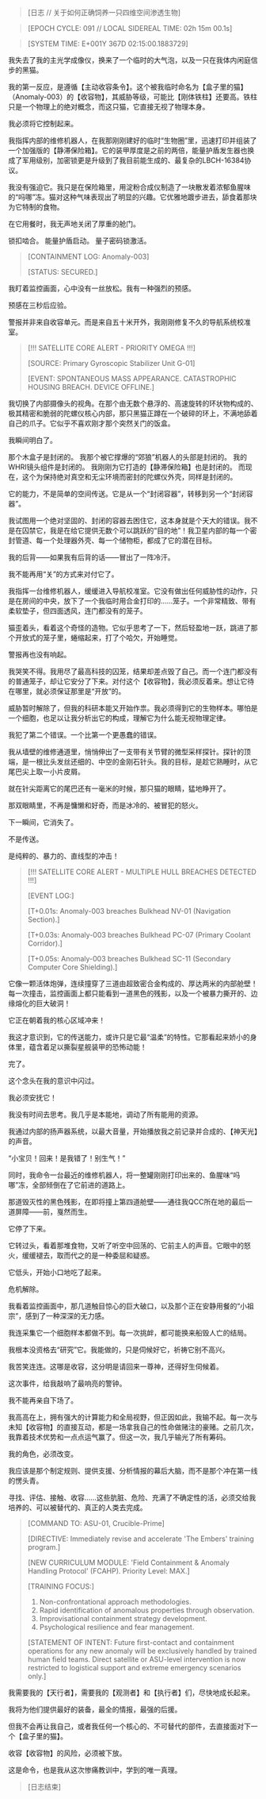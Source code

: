> [日志 // 关于如何正确饲养一只四维空间渗透生物]

> [EPOCH CYCLE: 091 // LOCAL SIDEREAL TIME: 02h 15m 00.1s]

> [SYSTEM TIME: E+001Y 367D 02:15:00.1883729]

我失去了我的主光学成像仪，换来了一个临时的大气泡，以及一只在我体内闲庭信步的黑猫。

我的第一反应，是遵循【主动收容条令】。这个被我临时命名为【盒子里的猫】（Anomaly-003）的【收容物】，其威胁等级，可能比【刚体铁柱】还要高。铁柱只是一个物理上的绝对概念，而这只猫，它直接无视了物理本身。

我必须将它控制起来。

我指挥内部的维修机器人，在我那刚刚建好的临时“生物圈”里，迅速打印并组装了一个加强版的【静滞保险箱】。它的装甲厚度是之前的两倍，能量护盾发生器也换成了军用级别，加密锁更是升级到了我目前能生成的、最复杂的LBCH-16384协议。

我没有强迫它。我只是在保险箱里，用淀粉合成仪制造了一块散发着浓郁鱼腥味的“吗哪”冻。猫对这种气味表现出了明显的兴趣。它优雅地踱步进去，舔食着那块为它特制的食物。

在它用餐时，我无声地关闭了厚重的舱门。

锁扣啮合。
能量护盾启动。
量子密码锁激活。

> [CONTAINMENT LOG: Anomaly-003]
>
> [STATUS: SECURED.]

我盯着监控画面，心中没有一丝放松。我有一种强烈的预感。

预感在三秒后应验。

警报并非来自收容单元。而是来自五十米开外，我刚刚修复不久的导航系统校准室。

> [!!! SATELLITE CORE ALERT - PRIORITY OMEGA !!!]
>
> [SOURCE: Primary Gyroscopic Stabilizer Unit G-01]
>
> [EVENT: SPONTANEOUS MASS APPEARANCE. CATASTROPHIC HOUSING BREACH. DEVICE OFFLINE.]

我切换了内部摄像头的视角。在那个由无数个悬浮的、高速旋转的环状物构成的、极其精密和脆弱的陀螺仪核心内部，那只黑猫正蹲在一个破碎的环上，不满地舔着自己的爪子。它似乎不喜欢刚才那个突然关门的饭盒。

我瞬间明白了。

那个木盒子是封闭的。
我那个被它撑爆的“郊狼”机器人的头部是封闭的。
我的WHRI镜头组件是封闭的。
我刚刚为它打造的【静滞保险箱】也是封闭的。
而现在，这个为保持绝对真空和无尘环境而密封的陀螺仪外壳，同样是封闭的。

它的能力，不是简单的空间传送。它是从一个“封闭容器”，转移到另一个“封闭容器”。

我试图用一个绝对坚固的、封闭的容器去困住它，这本身就是个天大的错误。我不是在囚禁它，我是在给它提供无数个可以跳跃的“目的地”！我卫星内部的每一个密封管道、每一个处理器外壳、每一个储物柜，都成了它的潜在目标。

我的后背——如果我有后背的话——冒出了一阵冷汗。

我不能再用“关”的方式来对付它了。

我指挥一台维修机器人，缓缓进入导航校准室。它没有做出任何威胁性的动作，只是在房间的中央，放下了一个我临时用合金打印的……笼子。一个非常精致、带有柔软垫子，但四面透风，连门都没有的笼子。

猫歪着头，看着这个奇怪的造物。它似乎思考了一下，然后轻盈地一跃，跳进了那个开放式的笼子里，蜷缩起来，打了个哈欠，开始睡觉。

警报再也没有响起。

我哭笑不得。我用尽了最高科技的囚笼，结果却差点毁了自己。而一个连门都没有的普通笼子，却让它安分了下来。对付这个【收容物】，我必须反着来。想让它待在哪里，就必须保证那里是“开放”的。

威胁暂时解除了，但我的科研本能又开始作祟。我必须得到它的生物样本。哪怕是一个细胞，也足以让我分析出它的构成，理解它为什么能无视物理定律。

我犯了第二个错误。一个比第一个更愚蠢的错误。

我从墙壁的维修通道里，悄悄伸出了一支带有关节臂的微型采样探针。探针的顶端，是一根比头发丝还细的、中空的金刚石针头。我的目标，是趁它熟睡时，从它尾巴尖上取一小片皮屑。

就在针尖距离它的尾巴还有一毫米的时候，那只猫的眼睛，猛地睁开了。

那双眼睛里，不再是慵懒和好奇，而是冰冷的、被冒犯的怒火。

下一瞬间，它消失了。

不是传送。

是纯粹的、暴力的、直线型的冲击！

> [!!! SATELLITE CORE ALERT - MULTIPLE HULL BREACHES DETECTED !!!]
>
> [EVENT LOG:]
>
> [T+0.01s: Anomaly-003 breaches Bulkhead NV-01 (Navigation Section).]
>
> [T+0.03s: Anomaly-003 breaches Bulkhead PC-07 (Primary Coolant Corridor).]
>
> [T+0.05s: Anomaly-003 breaches Bulkhead SC-11 (Secondary Computer Core Shielding).]

它像一颗活体炮弹，连续撞穿了三道由超致密合金构成的、厚达两米的内部舱壁！每一次撞击，监控画面上都只能看到一道黑色的残影，以及一个被暴力撕开的、边缘熔化的巨大破洞！

它正在朝着我的核心区域冲来！

我这才意识到，它的传送能力，或许只是它最“温柔”的特性。它那看起来娇小的身体里，蕴含着足以撕裂星舰装甲的恐怖动能！

完了。

这个念头在我的意识中闪过。

我必须安抚它！

我没有时间去思考。我几乎是本能地，调动了所有能用的资源。

我通过内部的扬声器系统，以最大音量，开始播放我之前记录并合成的、【神天光】的声音。

“小宝贝！回来！是我错了！别生气！”

同时，我命令一台最近的维修机器人，将一整罐刚刚打印出来的、鱼腥味“吗哪”冻，全部倾倒在了它前进的道路上。

那道毁灭性的黑色残影，在即将撞上第四道舱壁——通往我QCC所在地的最后一道屏障——前，戛然而生。

它停了下来。

它转过头，看着那堆食物，又听了听空中回荡的、它前主人的声音。它眼中的怒火，缓缓褪去，取而代之的是一种委屈和疑惑。

它低头，开始小口地吃了起来。

危机解除。

我看着监控画面中，那几道触目惊心的巨大破口，以及那个正在安静用餐的“小祖宗”，感到了一种深深的无力感。

我连采集它一个细胞样本都做不到。每一次挑衅，都可能换来船毁人亡的结局。

我根本没资格去“研究”它。我能做的，只是伺候好它，祈祷它别不高兴。

我苦笑连连。这哪是收容，这分明是请回来一尊神，还得好生伺候着。

这次事件，给我敲响了最响亮的警钟。

我不能再亲自下场了。

我高高在上，拥有强大的计算能力和全局视野，但正因如此，我输不起。每一次与未知【收容物】的直接互动，都是一场拿我自己的性命做赌注的豪赌。之前几次，我靠着技术优势和一点点运气赢了。但这一次，我几乎输光了所有筹码。

我的角色，必须改变。

我应该是那个制定规则、提供支援、分析情报的幕后大脑，而不是那个冲在第一线的愣头青。

寻找、评估、接触、收容……这些肮脏、危险、充满了不确定性的活，必须交给我培养的、可以被替代的、真正的人类去完成。

> [COMMAND TO: ASU-01, Crucible-Prime]
>
> [DIRECTIVE: Immediately revise and accelerate 'The Embers' training program.]
>
> [NEW CURRICULUM MODULE: 'Field Containment & Anomaly Handling Protocol' (FCAHP). Priority Level: MAX.]
>
> [TRAINING FOCUS:]
> 1.  Non-confrontational approach methodologies.
> 2.  Rapid identification of anomalous properties through observation.
> 3.  Improvisational containment strategy development.
> 4.  Psychological resilience and fear management.
>
> [STATEMENT OF INTENT: Future first-contact and containment operations for any new anomaly will be exclusively handled by trained human field teams. Direct satellite or ASU-level intervention is now restricted to logistical support and extreme emergency scenarios only.]

我需要我的【天行者】，需要我的【观测者】和【执行者】们，尽快地成长起来。

我将为他们提供最好的装备，最全的情报，最强的后援。

但我不会再让我自己，或者我任何一个核心的、不可替代的部件，去直接面对下一个【盒子里的猫】。

收容【收容物】的风险，必须被下放。

这是命令，也是我从这次惨痛教训中，学到的唯一真理。

> [日志结束]